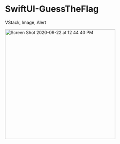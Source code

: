 # SwiftUI-GuessTheFlag
VStack, Image, Alert


<img width="361" alt="Screen Shot 2020-09-22 at 12 44 40 PM" src="https://user-images.githubusercontent.com/61910060/93918080-76d11600-fcd1-11ea-9bab-af1804219fcf.png">
